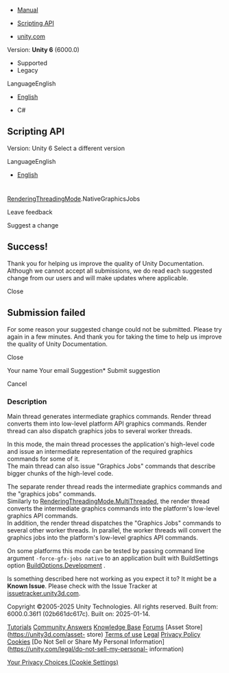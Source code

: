 [ ]()

  * [Manual](../Manual/index.html)
  * [Scripting API](../ScriptReference/index.html)

  * [unity.com](https://unity.com/)

Version: **Unity 6** (6000.0)

  * Supported
  * Legacy

LanguageEnglish

  * [English]()

  * C#

[ ](https://docs.unity3d.com)

## Scripting API

Version: Unity 6 Select a different version

LanguageEnglish

  * [English]()

#
[RenderingThreadingMode](Rendering.RenderingThreadingMode.html).NativeGraphicsJobs

Leave feedback

Suggest a change

## Success!

Thank you for helping us improve the quality of Unity Documentation. Although
we cannot accept all submissions, we do read each suggested change from our
users and will make updates where applicable.

Close

## Submission failed

For some reason your suggested change could not be submitted. Please <a>try
again</a> in a few minutes. And thank you for taking the time to help us
improve the quality of Unity Documentation.

Close

Your name Your email Suggestion* Submit suggestion

Cancel

[ ]()

### Description

Main thread generates intermediate graphics commands. Render thread converts
them into low-level platform API graphics commands. Render thread can also
dispatch graphics jobs to several worker threads.

In this mode, the main thread processes the application's high-level code and
issue an intermediate representation of the required graphics commands for
some of it.  
The main thread can also issue "Graphics Jobs" commands that describe bigger
chunks of the high-level code.  
  
The separate render thread reads the intermediate graphics commands and the
"graphics jobs" commands.  
Similarly to
[RenderingThreadingMode.MultiThreaded](Rendering.RenderingThreadingMode.MultiThreaded.html),
the render thread converts the intermediate graphics commands into the
platform's low-level graphics API commands.  
In addition, the render thread dispatches the "Graphics Jobs" commands to
several other worker threads. In parallel, the worker threads will convert the
graphics jobs into the platform's low-level graphics API commands.  
  
On some platforms this mode can be tested by passing command line argument
`-force-gfx-jobs native` to an application built with BuildSettings option
[BuildOptions.Development](BuildOptions.Development.html) .

Is something described here not working as you expect it to? It might be a
**Known Issue**. Please check with the Issue Tracker at
[issuetracker.unity3d.com](https://issuetracker.unity3d.com).

Copyright ©2005-2025 Unity Technologies. All rights reserved. Built from:
6000.0.36f1 (02b661dc617c). Built on: 2025-01-14.

[Tutorials](https://unity3d.com/learn) [Community
Answers](https://answers.unity3d.com) [Knowledge
Base](https://support.unity3d.com/hc/en-us)
[Forums](https://forum.unity3d.com) [Asset Store](https://unity3d.com/asset-
store) [Terms of use](https://docs.unity3d.com/Manual/TermsOfUse.html)
[Legal](https://unity.com/legal) [Privacy
Policy](https://unity.com/legal/privacy-policy)
[Cookies](https://unity.com/legal/cookie-policy) [Do Not Sell or Share My
Personal Information](https://unity.com/legal/do-not-sell-my-personal-
information)

[Your Privacy Choices (Cookie Settings)](javascript:void\(0\);)

